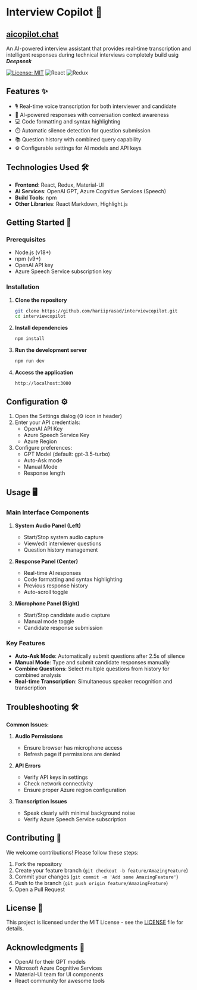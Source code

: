 
# Interview Copilot 🚀 
## [aicopilot.chat]([https://openai.com](https://aicopilot.chat/))


An AI-powered interview assistant that provides real-time transcription and intelligent responses during technical interviews completely build usig ***Deepseek***

[![License: MIT](https://img.shields.io/badge/License-MIT-yellow.svg)](https://opensource.org/licenses/MIT)
![React](https://img.shields.io/badge/React-18.2.0-blue)
![Redux](https://img.shields.io/badge/Redux-4.2.1-purple)



## Features ✨

- 🎙️ Real-time voice transcription for both interviewer and candidate
- 🤖 AI-powered responses with conversation context awareness
- 💻 Code formatting and syntax highlighting
- ⏱️ Automatic silence detection for question submission
- 📚 Question history with combined query capability
- ⚙️ Configurable settings for AI models and API keys

## Technologies Used 🛠️

- **Frontend**: React, Redux, Material-UI
- **AI Services**: OpenAI GPT, Azure Cognitive Services (Speech)
- **Build Tools**: npm
- **Other Libraries**: React Markdown, Highlight.js

## Getting Started 🚀

### Prerequisites

- Node.js (v18+)
- npm (v9+)
- OpenAI API key
- Azure Speech Service subscription key

### Installation

1. **Clone the repository**
   ```bash
   git clone https://github.com/hariiprasad/interviewcopilot.git
   cd interviewcopilot
   ```

2. **Install dependencies**
   ```bash
   npm install

3. **Run the development server**
   ```bash
   npm run dev
   ```

4. **Access the application**
   ```
   http://localhost:3000
   ```

## Configuration ⚙️

1. Open the Settings dialog (⚙️ icon in header)
2. Enter your API credentials:
   - OpenAI API Key
   - Azure Speech Service Key
   - Azure Region
3. Configure preferences:
   - GPT Model (default: gpt-3.5-turbo)
   - Auto-Ask mode
   - Manual Mode
   - Response length

## Usage 🖥️

### Main Interface Components

1. **System Audio Panel (Left)**
   - Start/Stop system audio capture
   - View/edit interviewer questions
   - Question history management

2. **Response Panel (Center)**
   - Real-time AI responses
   - Code formatting and syntax highlighting
   - Previous response history
   - Auto-scroll toggle

3. **Microphone Panel (Right)**
   - Start/Stop candidate audio capture
   - Manual mode toggle
   - Candidate response submission

### Key Features

- **Auto-Ask Mode**: Automatically submit questions after 2.5s of silence
- **Manual Mode**: Type and submit candidate responses manually
- **Combine Questions**: Select multiple questions from history for combined analysis
- **Real-time Transcription**: Simultaneous speaker recognition and transcription

## Troubleshooting 🛠️

**Common Issues:**

1. **Audio Permissions**
   - Ensure browser has microphone access
   - Refresh page if permissions are denied

2. **API Errors**
   - Verify API keys in settings
   - Check network connectivity
   - Ensure proper Azure region configuration

3. **Transcription Issues**
   - Speak clearly with minimal background noise
   - Verify Azure Speech Service subscription

## Contributing 🤝

We welcome contributions! Please follow these steps:

1. Fork the repository
2. Create your feature branch (`git checkout -b feature/AmazingFeature`)
3. Commit your changes (`git commit -m 'Add some AmazingFeature'`)
4. Push to the branch (`git push origin feature/AmazingFeature`)
5. Open a Pull Request

## License 📄

This project is licensed under the MIT License - see the [LICENSE](LICENSE) file for details.

## Acknowledgments 🙏

- OpenAI for their GPT models
- Microsoft Azure Cognitive Services
- Material-UI team for UI components
- React community for awesome tools



